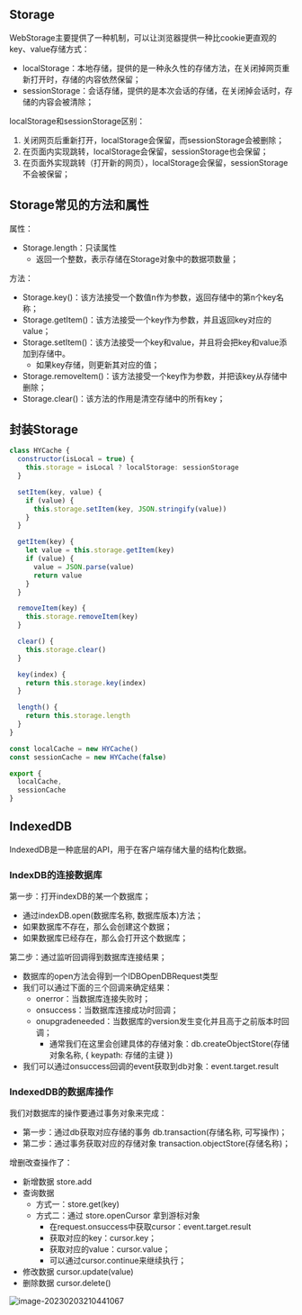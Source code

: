 ## Storage

WebStorage主要提供了一种机制，可以让浏览器提供一种比cookie更直观的key、value存储方式：

- localStorage：本地存储，提供的是一种永久性的存储方法，在关闭掉网页重新打开时，存储的内容依然保留； 
- sessionStorage：会话存储，提供的是本次会话的存储，在关闭掉会话时，存储的内容会被清除；

localStorage和sessionStorage区别：

1. 关闭网页后重新打开，localStorage会保留，而sessionStorage会被删除； 
2. 在页面内实现跳转，localStorage会保留，sessionStorage也会保留； 
3. 在页面外实现跳转（打开新的网页），localStorage会保留，sessionStorage不会被保留；

## Storage常见的方法和属性

属性： 

- Storage.length：只读属性 
  - 返回一个整数，表示存储在Storage对象中的数据项数量； 

方法： 

- Storage.key()：该方法接受一个数值n作为参数，返回存储中的第n个key名称； 
- Storage.getItem()：该方法接受一个key作为参数，并且返回key对应的value； 
- Storage.setItem()：该方法接受一个key和value，并且将会把key和value添加到存储中。 
  - 如果key存储，则更新其对应的值； 
- Storage.removeItem()：该方法接受一个key作为参数，并把该key从存储中删除； 
- Storage.clear()：该方法的作用是清空存储中的所有key；

## 封装Storage

```js
class HYCache {
  constructor(isLocal = true) {
    this.storage = isLocal ? localStorage: sessionStorage
  }

  setItem(key, value) {
    if (value) {
      this.storage.setItem(key, JSON.stringify(value))
    }
  }

  getItem(key) {
    let value = this.storage.getItem(key)
    if (value) {
      value = JSON.parse(value)
      return value
    } 
  }

  removeItem(key) {
    this.storage.removeItem(key)
  }

  clear() {
    this.storage.clear()
  }

  key(index) {
    return this.storage.key(index)
  }

  length() {
    return this.storage.length
  }
}

const localCache = new HYCache()
const sessionCache = new HYCache(false)

export {
  localCache,
  sessionCache
}
```

## IndexedDB

IndexedDB是一种底层的API，用于在客户端存储大量的结构化数据。

### IndexDB的连接数据库

第一步：打开indexDB的某一个数据库；

- 通过indexDB.open(数据库名称, 数据库版本)方法； 
- 如果数据库不存在，那么会创建这个数据； 
- 如果数据库已经存在，那么会打开这个数据库；

第二步：通过监听回调得到数据库连接结果；

- 数据库的open方法会得到一个IDBOpenDBRequest类型 
- 我们可以通过下面的三个回调来确定结果： 
  - onerror：当数据库连接失败时； 
  - onsuccess：当数据库连接成功时回调； 
  - onupgradeneeded：当数据库的version发生变化并且高于之前版本时回调； 
    - 通常我们在这里会创建具体的存储对象：db.createObjectStore(存储对象名称, { keypath: 存储的主键 }) 
- 我们可以通过onsuccess回调的event获取到db对象：event.target.result

### IndexedDB的数据库操作

我们对数据库的操作要通过事务对象来完成：

- 第一步：通过db获取对应存储的事务 db.transaction(存储名称, 可写操作)； 
- 第二步：通过事务获取对应的存储对象 transaction.objectStore(存储名称)；

增删改查操作了：

- 新增数据 store.add 
- 查询数据 
  - 方式一：store.get(key) 
  - 方式二：通过 store.openCursor 拿到游标对象 
    - 在request.onsuccess中获取cursor：event.target.result 
    - 获取对应的key：cursor.key； 
    - 获取对应的value：cursor.value； 
    - 可以通过cursor.continue来继续执行； 
- 修改数据 cursor.update(value) 
- 删除数据 cursor.delete()

![image-20230203210441067](http://xingyajie.oss-cn-hangzhou.aliyuncs.com/uPic/image-20230203210441067.png)